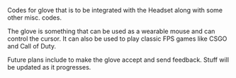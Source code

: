 Codes for glove that is to be integrated with the Headset along with some other misc. codes.

The glove is something that can be used as a wearable mouse and can control the cursor. It can also be used to play classic FPS games like CSGO and Call of Duty.

Future plans include to make the glove accept and send feedback.
Stuff will be updated as it progresses.
